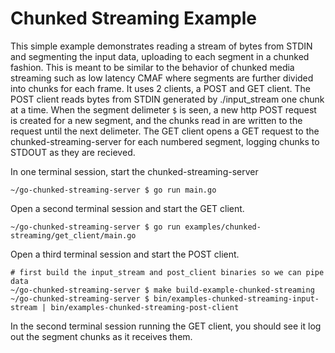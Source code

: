 # Chunked Streaming Example

This simple example demonstrates reading a stream of bytes from STDIN and segmenting the input data, uploading to each segment in a chunked fashion. This is meant to be similar to the behavior of chunked media streaming such as low latency CMAF where segments are further divided into chunks for each frame.
It uses 2 clients, a POST and GET client. The POST client reads bytes from STDIN generated by ./input_stream one chunk at a time. When the segment delimeter `$` is seen, a new http POST request is created for a new segment, and the chunks read in are written to the request until the next delimeter. The GET client opens a GET request to the chunked-streaming-server for each numbered segment, logging chunks to STDOUT as they are recieved.


In one terminal session, start the chunked-streaming-server
```
~/go-chunked-streaming-server $ go run main.go
```

Open a second terminal session and start the GET client.
```
~/go-chunked-streaming-server $ go run examples/chunked-streaming/get_client/main.go
```

Open a third terminal session and start the POST client.
```
# first build the input_stream and post_client binaries so we can pipe data
~/go-chunked-streaming-server $ make build-example-chunked-streaming
~/go-chunked-streaming-server $ bin/examples-chunked-streaming-input-stream | bin/examples-chunked-streaming-post-client
```

In the second terminal session running the GET client, you should see it log out the segment chunks as it receives them.

